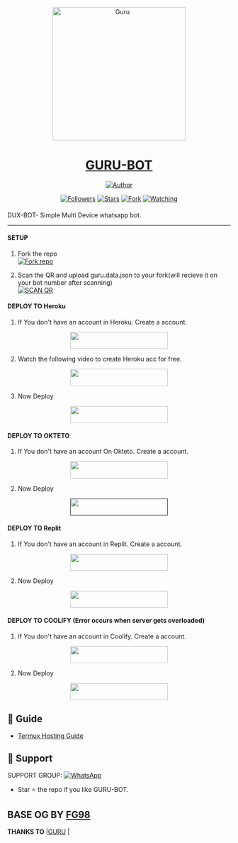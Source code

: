 
<p align="center">  
  <a href="https://youtu.be/WcA7GZuaN0A">
    <img alt="Guru" height="300" src="https://cdn.jsdelivr.net/gh/Guru322/api@Guru/guru.jpg">
    <h1 align="center">GURU-BOT</h1>
  </a>
</p>
<p align="center">
<a href="https://github.com/Duxlin"><img title="Author" src="https://img.shields.io/badge/GURU-BOT-black?style=for-the-badge&logo=telegram"></a>
<p/>
<p align="center">
<a href="https://github.com/Duxlin?tab=followers"><img title="Followers" src="https://img.shields.io/github/followers/Duxlin?label=Followers&style=social"></a>
<a href="https://github.com/Duxlin/GURU-BOT/stargazers/"><img title="Stars" src="https://img.shields.io/github/stars/Duxlin/GURU-BOT?&style=social"></a>
<a href="https://github.com/Duxlim/GURU-BOT/network/members"><img title="Fork" src="https://img.shields.io/github/forks/Duxlin/GURU-BOT?style=social"></a>
<a href="https://github.com/Guru322/GURU-BOT/watchers"><img title="Watching" src="https://img.shields.io/github/watchers/Duxlin/GURU-BOT?label=Watching&style=social"></a>
</p>

####  
DUX-BOT- Simple Multi Device whatsapp bot.

***

#### SETUP

1. Fork the repo
    <br>
<a href='https://github.com/Duxlin/GURU-BOT/fork' target="_blank"><img alt='Fork repo' src='https://img.shields.io/badge/Fork Repo-100000?style=for-the-badge&logo=scan&logoColor=white&labelColor=black&color=black'/></a>

2. Scan the QR and upload guru.data.json to your fork(will recieve it on your bot number after scanning)
    <br>
<a href='https://replit.com/@Guru322/GURU-BOT-QR-CODE-GENERATOR?v=1' target="_blank"><img alt='SCAN QR' src='https://img.shields.io/badge/Scan_qr-100000?style=for-the-badge&logo=scan&logoColor=white&labelColor=black&color=black'/></a>



#### DEPLOY TO Heroku 

1. If You don't have an account in Heroku. Create a account.
    <br>
<p align="center"><a href="https://signup.heroku.com"> <img src="https://img.shields.io/badge/heroku%20Account-blue?style=for-the-badge&logo=heroku" width="220" height="38.45"/></a></p>

2. Watch the following video to create Heroku acc for free.
    <br>
<p align="center"><a href="https://www.youtube.com/watch?v=J_Sq5OxK8ZE"> <img src="https://img.shields.io/badge/heroku%20Tutorial-blue?style=for-the-badge&logo=heroku" width="220" height="38.45"/></a></p>

3. Now Deploy
    <br>
<p align="center"><a href="https://heroku.com/deploy?template=https://github.com/Guru322/GURU-BOT"> <img src="https://img.shields.io/badge/Heroku%20Deploy-blue?style=for-the-badge&logo=heroku" width="220" height="38.45"/></a></p>

#### DEPLOY TO OKTETO 

1. If You don't have an account On Okteto. Create a account.
    <br>
<p align="center"><a href="https://www.okteto.com/pricing/?plan=SaaS"> <img src="https://img.shields.io/badge/Okteto%20Account-blue?style=for-the-badge&logo=okteto" width="220" height="38.45"/></a></p>

2. Now Deploy
    <br>
<p align="center"><a href=""> <img src="https://img.shields.io/badge/Okteto%20Deploy-blue?style=for-the-badge&logo=okteto" width="220" height="38.45"/></a></p>


#### DEPLOY TO Replit 

1. If You don't have an account in Replit. Create a account.
    <br>
<p align="center"><a href="https://replit.com/signup"> <img src="https://img.shields.io/badge/replit%20Account-blue?style=for-the-badge&logo=replit" width="220" height="38.45"/></a></p>

2. Now Deploy
    <br>
<p align="center"><a href="https://repl.it/github/avi453/GURU-BOT"> <img src="https://img.shields.io/badge/replit%20Deploy-blue?style=for-the-badge&logo=replit" width="220" height="38.45"/></a></p>

#### DEPLOY TO COOLIFY (Error occurs when server gets overloaded)

1. If You don't have an account in Coolify. Create a account.
    <br>
<p align="center"><a href="http://65.21.52.72:3000/register"> <img src="https://img.shields.io/badge/coolify%20Account-blue?style=for-the-badge&logo=coolify" width="220" height="38.45"/></a></p>

2. Now Deploy
    <br>
<p align="center"><a href="https://youtu.be/hBxSyqyeoFU"> <img src="https://img.shields.io/badge/Coolify%20Deploy-blue?style=for-the-badge&logo=coolify" width="220" height="38.45"/></a></p>


 ## 📙 Guide

 - [Termux Hosting Guide](https://github.com/Guru322/GURU-BOT/blob/main/Termux-Guide.md)
 
 
 ## 🤩 Support

SUPPORT GROUP: <a href="https://chat.whatsapp.com/F3sB3pR3tClBvVmlIkqDJp"><img alt="WhatsApp" src="https://camo.githubusercontent.com/2157131829ac512183ee8f8b6c6f803688a4cc66a2e686602844e80478401a7c/68747470733a2f2f696d672e736869656c64732e696f2f62616467652f4a6f696e2047726f75702d3235443336363f7374796c653d666f722d7468652d6261646765266c6f676f3d7768617473617070266c6f676f436f6c6f723d7768697465"/></a>

- Star ⭐ the repo if you like GURU-BOT.

## BASE OG BY [FG98](https://github.com/FG98F/dylux-fg)


 **THANKS TO** |[GURU](https://github.com/Guru322/GURU-BOT) | 



